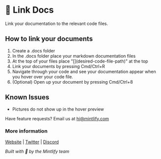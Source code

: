 # 🔗 Link Docs

Link your documentation to the relevant code files.

## How to link your documents

1. Create a .docs folder
2. In the .docs folder place your markdown documentation files
3. At the top of your files place "\[\]\(desired-code-file-path\)" at the top
4. Link your documents by pressing Cmd/Ctrl+R
5. Navigate through your code and see your documentation appear when you hover over your code file.
6. (Optional) Open up your document by pressing Cmd/Ctrl+8

## Known Issues

- Pictures do not show up in the hover preview

Have feature requests? Email us at hi@mintlify.com

### More information

[Website](https://mintlify.com/) |
[Twitter](https://twitter.com/mintlify) |
[Discord](https://discord.gg/6W7GuYuxra)

_Built with 💚 by the Mintlify team_
